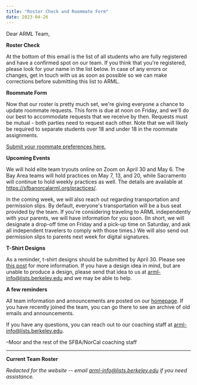 ```yaml
---
title: "Roster Check and Roommate Form"
date: 2023-04-26
---
```


Dear ARML Team,

**Roster Check**

At the bottom of this email is the list of all students who are fully registered
and have a confirmed spot on our team. If you think that you're registered,
please look for your name in the list below. In case of any errors or changes,
get in touch with us as soon as possible so we can make corrections before
submitting this list to ARML.

**Roommate Form**

Now that our roster is pretty much set, we're giving everyone a chance to update
roommate requests. This form is due at noon on Friday, and we'll do our best to
accommodate requests that we receive by then. Requests must be mutual - both
parties need to request each other. Note that we will likely be required to
separate students over 18 and under 18 in the roommate assignments.

[Submit your roommate preferences here.](https://forms.gle/ZPbUYWF7chu7U2xY8)

**Upcoming Events**

We will hold elite team tryouts online on Zoom on April 30 and May 6. The Bay
Area teams will hold practices on May 7, 13, and 20, while Sacramento will
continue to hold weekly practices as well. The details are available at
https://sfbanorcalarml.org/practices/.

In the coming week, we will also reach out regarding transportation and
permission slips. By default, everyone's transportation will be a bus seat
provided by the team. If you're considering traveling to ARML independently with
your parents, we will have information for you soon. (In short, we will
designate a drop-off time on Friday and a pick-up time on Saturday, and ask all
independent travelers to comply with those times.) We will also send out
permission slips to parents next week for digital signatures.

**T-Shirt Designs**

As a reminder, t-shirt designs should be submitted by April 30. Please see
[this post](/news/season-2023/2023-arml-information/) for more information.
If you have a design idea in mind, but are unable to produce a design, please
send that idea to us at arml-info@lists.berkeley.edu and we may be able to help.

**A few reminders**

All team information and announcements are posted on our [homepage](/).
If you have recently joined the team, you can go there to see an archive of old
emails and announcements. 

If you have any questions, you can reach out to our coaching staff at
arml-info@lists.berkeley.edu.

–Moor and the rest of the SFBA/NorCal coaching staff

---

**Current Team Roster**

*Redacted for the website -- email arml-info@lists.berkeley.edu if you need
assistance.*
